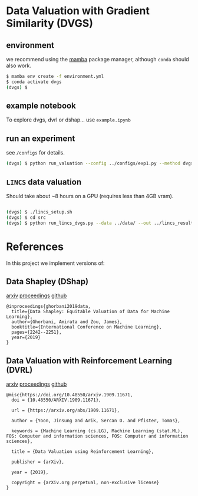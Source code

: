 # Data Valuation with Gradient Similarity (DVGS)



## environment 

we recommend using the [mamba](https://mamba.readthedocs.io/en/latest/installation.html) package manager, although `conda` should also work.  

```bash 
$ mamba env create -f environment.yml
$ conda activate dvgs 
(dvgs) $
```

## example notebook 

To explore dvgs, dvrl or dshap... use `example.ipynb` 

## run an experiment 

see `/configs` for details. 

```bash
(dvgs) $ python run_valuation --config ../configs/exp1.py --method dvgs 
```

## `LINCS` data valuation 

Should take about ~8 hours on a GPU (requires less than 4GB vram).

```bash

(dvgs) $ ./lincs_setup.sh 
(dvgs) $ cd src 
(dvgs) $ python run_lincs_dvgs.py --data ../data/ --out ../lincs_results --epochs 25 --lr 1e-3 --compute_every 5 --target_batch_size 2000 --source_batch_size 50 --do 0.2 --num_layers 2 --latent_channels 64 --hidden_channels 500

```

# References 

In this project we implement versions of: 

## Data Shapley (DShap)

[arxiv](https://arxiv.org/abs/1904.02868)
[proceedings](https://proceedings.mlr.press/v97/ghorbani19c/ghorbani19c.pdf)
[github](https://github.com/amiratag/DataShapley)

```
@inproceedings{ghorbani2019data,
  title={Data Shapley: Equitable Valuation of Data for Machine Learning},
  author={Ghorbani, Amirata and Zou, James},
  booktitle={International Conference on Machine Learning},
  pages={2242--2251},
  year={2019}
}
```

## Data Valuation with Reinforcement Learning (DVRL) 

[arxiv](https://arxiv.org/abs/1909.11671)
[proceedings](https://proceedings.mlr.press/v119/yoon20a.html)
[github](https://github.com/google-research/google-research/tree/master/dvrl)

```
@misc{https://doi.org/10.48550/arxiv.1909.11671,
  doi = {10.48550/ARXIV.1909.11671},
  
  url = {https://arxiv.org/abs/1909.11671},
  
  author = {Yoon, Jinsung and Arik, Sercan O. and Pfister, Tomas},
  
  keywords = {Machine Learning (cs.LG), Machine Learning (stat.ML), FOS: Computer and information sciences, FOS: Computer and information sciences},
  
  title = {Data Valuation using Reinforcement Learning},
  
  publisher = {arXiv},
  
  year = {2019},
  
  copyright = {arXiv.org perpetual, non-exclusive license}
}
```

